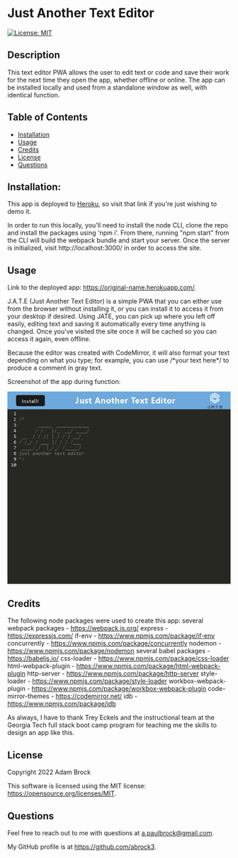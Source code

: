 # Just Another Text Editor

[![License: MIT](https://img.shields.io/badge/License-MIT-yellow.svg)](https://opensource.org/licenses/MIT)

## Description

This text editor PWA allows the user to edit text or code and save their work for the next time they open the app, whether offline or online. The app can be installed locally and used from a standalone window as well, with identical function.

## Table of Contents

- [Installation](#installation)
- [Usage](#usage)
- [Credits](#credits)
- [License](#license)
- [Questions](#questions)

## Installation:

This app is deployed to [Heroku](https://original-name.herokuapp.com/), so visit that link if you're just wishing to demo it.

In order to run this locally, you'll need to install the node CLI, clone the repo and install the packages using 'npm i'. From there, running "npm start" from the CLI will build the webpack bundle and start your server. Once the server is initialized, visit http://localhost:3000/ in order to access the site.

## Usage

Link to the deployed app: https://original-name.herokuapp.com/.

J.A.T.E (Just Another Text Editor) is a simple PWA that you can either use from the browser without installing it, or you can install it to access it from your desktop if desired. Using JATE, you can pick up where you left off easily, editing text and saving it automatically every time anything is changed. Once you've visited the site once it will be cached so you can access it again, even offline.

Because the editor was created with CodeMirror, it will also format your text depending on what you type; for example, you can use /\*your text here\*/ to produce a comment in gray text.

Screenshot of the app during function:

![Screenshot](images/Screenshot.jpg?raw=true "Screenshot")

## Credits

The following node packages were used to create this app:
several webpack packages - https://webpack.js.org/
express - https://expressjs.com/
if-env - https://www.npmjs.com/package/if-env
concurrently - https://www.npmjs.com/package/concurrently
nodemon - https://www.npmjs.com/package/nodemon
several babel packages - https://babeljs.io/
css-loader - https://www.npmjs.com/package/css-loader
html-webpack-plugin - https://www.npmjs.com/package/html-webpack-plugin
http-server - https://www.npmjs.com/package/http-server
style-loader - https://www.npmjs.com/package/style-loader
workbox-webpack-plugin - https://www.npmjs.com/package/workbox-webpack-plugin
code-mirror-themes - https://codemirror.net/
idb - https://www.npmjs.com/package/idb

As always, I have to thank Trey Eckels and the instructional team at the Georgia Tech full stack boot camp program
for teaching me the skills to design an app like this.

## License

Copyright 2022 Adam Brock

This software is licensed using the MIT license: https://opensource.org/licenses/MIT.

## Questions

Feel free to reach out to me with questions at a.paulbrock@gmail.com.

My GitHub profile is at https://github.com/abrock3.
